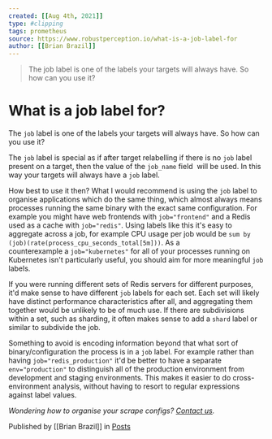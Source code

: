 ```yaml
---
created: [[Aug 4th, 2021]]
type: #clipping
tags: prometheus 
source: https://www.robustperception.io/what-is-a-job-label-for
author: [[Brian Brazil]] 
---
```

> The job label is one of the labels your targets will always have. So how can you use it?

# What is a job label for?


The `job` label is one of the labels your targets will always have. So how can you use it?

The `job` label is special as if after target relabelling if there is no `job` label present on a target, then the value of the `job_name` field  will be used. In this way your targets will always have a `job` label.

How best to use it then? What I would recommend is using the `job` label to organise applications which do the same thing, which almost always means processes running the same binary with the exact same configuration. For example you might have web frontends with `job="frontend"` and a Redis used as a cache with `job="redis"`. Using labels like this it's easy to aggregate across a job, for example CPU usage per job would be `sum by (job)(rate(process_cpu_seconds_total[5m]))`. As a counterexample a `job="kubernetes"` for all of your processes running on Kubernetes isn't particularly useful, you should aim for more meaningful `job` labels.

If you were running different sets of Redis servers for different purposes, it'd make sense to have different `job` labels for each set. Each set will likely have distinct performance characteristics after all, and aggregating them together would be unlikely to be of much use. If there are subdivisions within a set, such as sharding, it often makes sense to add a `shard` label or similar to subdivide the job.

Something to avoid is encoding information beyond that what sort of binary/configuration the process is in a `job` label. For example rather than having `job="redis_production"` it'd be better to have a separate `env="production"` to distinguish all of the production environment from development and staging environments. This makes it easier to do cross-environment analysis, without having to resort to regular expressions against label values.

_Wondering how to organise your scrape configs? [Contact us](mailto:prometheus@robustperception.io)._

Published by [[Brian Brazil]] in [Posts](https://www.robustperception.io/category/posts)
